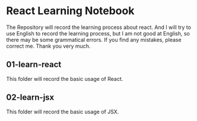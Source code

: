 # React Learning Notebook
The Repository will record the learning process about react. And I will try to use English to record the learning process, but I am not good at English, so there may be some grammatical errors. If you find any mistakes, please correct me. Thank you very much.

## 01-learn-react
This folder will record the basic usage of React. 

## 02-learn-jsx
This folder will record the basic usage of JSX.